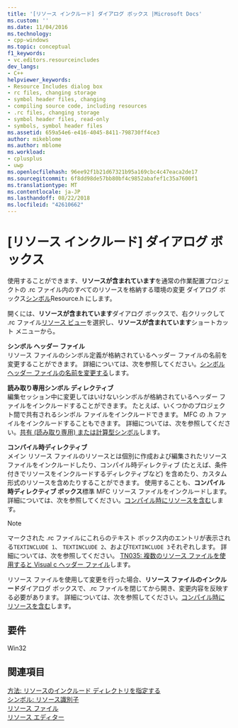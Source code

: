 ```yaml
---
title: '[リソース インクルード] ダイアログ ボックス |Microsoft Docs'
ms.custom: ''
ms.date: 11/04/2016
ms.technology:
- cpp-windows
ms.topic: conceptual
f1_keywords:
- vc.editors.resourceincludes
dev_langs:
- C++
helpviewer_keywords:
- Resource Includes dialog box
- rc files, changing storage
- symbol header files, changing
- compiling source code, including resources
- .rc files, changing storage
- symbol header files, read-only
- symbols, symbol header files
ms.assetid: 659a54e6-e416-4045-8411-798730ff4ce3
author: mikeblome
ms.author: mblome
ms.workload:
- cplusplus
- uwp
ms.openlocfilehash: 96ee92f1b21d67321b95a169cbc4c47eaca2de17
ms.sourcegitcommit: 6f8dd98de57bb80bf4c9852abafef1c35a7600f1
ms.translationtype: MT
ms.contentlocale: ja-JP
ms.lasthandoff: 08/22/2018
ms.locfileid: "42610662"
---
```

# <a name="resource-includes-dialog-box"></a>[リソース インクルード] ダイアログ ボックス

使用することができます、**リソースが含まれています**を通常の作業配置プロジェクトの .rc ファイル内のすべてのリソースを格納する環境の変更 ダイアログ ボックス[シンボル](../windows/symbols-resource-identifiers.md)Resource.h にします。

開くには、**リソースが含まれています**ダイアログ ボックスで、右クリックして .rc ファイル[リソース ビュー](../windows/resource-view-window.md)を選択し、**リソースが含まれています**ショートカット メニューから。

**シンボル ヘッダー ファイル**  
リソース ファイルのシンボル定義が格納されているヘッダー ファイルの名前を変更することができます。 詳細については、次を参照してください。[シンボル ヘッダー ファイルの名前を変更する](../windows/changing-the-names-of-symbol-header-files.md)します。

**読み取り専用シンボル ディレクティブ**  
編集セッション中に変更してはいけないシンボルが格納されているヘッダー ファイルをインクルードすることができます。 たとえば、いくつかのプロジェクト間で共有されるシンボル ファイルをインクルードできます。 MFC の .h ファイルをインクルードすることもできます。 詳細については、次を参照してください。[共有 (読み取り専用) または計算型シンボル](../windows/including-shared-read-only-or-calculated-symbols.md)します。

**コンパイル時ディレクティブ**  
メイン リソース ファイルのリソースとは個別に作成および編集されたリソース ファイルをインクルードしたり、コンパイル時ディレクティブ (たとえば、条件付きでリソースをインクルードするディレクティブなど) を含めたり、カスタム形式のリソースを含めたりすることができます。 使用することも、**コンパイル時ディレクティブ ボックス**標準 MFC リソース ファイルをインクルードします。 詳細については、次を参照してください。[コンパイル時にリソースを含む](../windows/how-to-include-resources-at-compile-time.md)します。

> [!NOTE]
> マークされた .rc ファイルにこれらのテキスト ボックス内のエントリが表示される`TEXTINCLUDE 1`、 `TEXTINCLUDE 2`、および`TEXTINCLUDE 3`それぞれします。 詳細については、次を参照してください。 [TN035: 複数のリソース ファイルを使用すると Visual c ヘッダー ファイル](../mfc/tn035-using-multiple-resource-files-and-header-files-with-visual-cpp.md)します。

リソース ファイルを使用して変更を行った場合、**リソース ファイルのインクルード**ダイアログ ボックスで、.rc ファイルを閉じてから開き、変更内容を反映する必要があります。 詳細については、次を参照してください。[コンパイル時にリソースを含む](../windows/how-to-include-resources-at-compile-time.md)します。

## <a name="requirements"></a>要件

Win32

## <a name="see-also"></a>関連項目

[方法: リソースのインクルード ディレクトリを指定する](../windows/how-to-specify-include-directories-for-resources.md)  
[シンボル: リソース識別子](../windows/symbols-resource-identifiers.md)  
[リソース ファイル](../windows/resource-files-visual-studio.md)  
[リソース エディター](../windows/resource-editors.md)